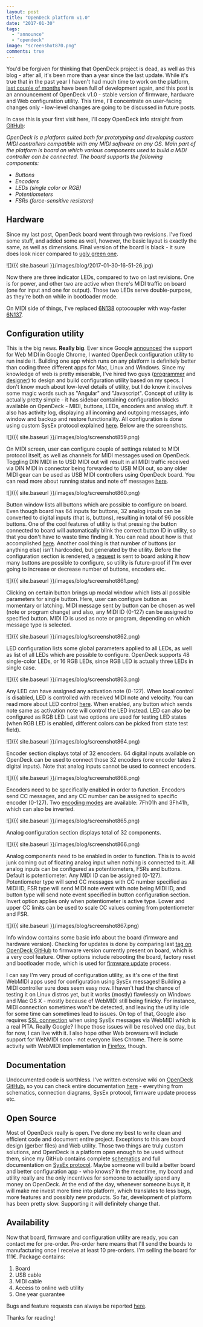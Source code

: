 ```yaml
---
layout: post
title: "OpenDeck platform v1.0"
date: "2017-01-30"
tags: 
  - "announce"
  - "opendeck"
image: "screenshot870.png"
comments: true
---
```


You'd be forgiven for thinking that OpenDeck project is dead, as well as this blog - after all, it's been more than a year since the last update. While it's true that in the past year I haven't had much time to work on the platform, [last couple of months](https://github.com/shanteacontrols/OpenDeck/graphs/contributors?from=2016-12-04&to=2017-01-29&type=c) have been full of development again, and this post is an announcement of OpenDeck v1.0 - stable version of firmware, hardware and Web configuration utility. This time, I'll concentrate on user-facing changes only - low-level changes are going to be discussed in future posts.

In case this is your first visit here, I'll copy OpenDeck info straight from [GitHub](https://github.com/shanteacontrols/OpenDeck):

_OpenDeck is a platform suited both for prototyping and developing custom MIDI controllers compatible with any MIDI software on any OS. Main part of the platform is board on which various components used to build a MIDI controller can be connected. The board supports the following components:_

* _Buttons_
* _Encoders_
* _LEDs (single color or RGB)_
* _Potentiometers_
* _FSRs (force-sensitive resistors)_

## Hardware

Since my last post, OpenDeck board went through two revisions. I've fixed some stuff, and added some as well, however, the basic layout is exactly the same, as well as dimensions. Final version of the board is black - it sure does look nicer compared to [ugly green one](https://scontent.fzag1-1.fna.fbcdn.net/v/t1.0-9/12246976_432517070274872_4391324652120459986_n.jpg?oh=0cae4c0a8c50e2bb5e2a1f3fa5b6ea63&oe=59020295).

![]({{ site.baseurl }}/images/blog/2017-01-30-16-51-26.jpg)

Now there are three indicator LEDs, compared to two on last revisions. One is for power, and other two are active when there's MIDI traffic on board (one for input and one for output). Those two LEDs serve double-purpose, as they're both on while in bootloader mode.

On MIDI side of things, I've replaced [6N138](http://www.vishay.com/doc?83605) optocoupler with way-faster [6N137](http://www.vishay.com/docs/84732/6n137.pdf).

## Configuration utility

This is the big news. **Really big**. Ever since Google [announced](https://blog.chromium.org/2015/04/chrome-43-beta-web-midi-and-upgrading.html) the support for Web MIDI in Google Chrome, I wanted OpenDeck configuration utility to run inside it. Building one app which runs on any platform is definitely better than coding three different apps for Mac, Linux and Windows. Since my knowledge of web is pretty miserable, I've hired two guys ([programmer](https://www.facebook.com/alem.biscan) and [designer](https://hr.linkedin.com/in/marko-meic-sidic-8775aa124)) to design and build configuration utility based on my specs. I don't know much about low-level details of utility, but I do know it involves some magic words such as "Angular" and "Javascript". Concept of utility is actually pretty simple - it has sidebar containing configuration blocks available on OpenDeck - MIDI, buttons, LEDs, encoders and analog stuff. It also has activity log, displaying all incoming and outgoing messages, info window and backup and restore functionality. All configuration is done using custom SysEx protocol explained [here](https://github.com/shanteacontrols/OpenDeck/wiki/SysEx-Configuration). Below are the screenshots.

![]({{ site.baseurl }}/images/blog/screenshot859.png)

On MIDI screen, user can configure couple of settings related to MIDI protocol itself, as well as channels for MIDI messages used on OpenDeck. Toggling DIN MIDI in to USD MIDI out will result in all MIDI traffic received via DIN MIDI in connector being forwarded to USB MIDI out, so any older MIDI gear can be used as USB MIDI controllers using OpenDeck  board. You can read more about running status and note off messages [here](https://www.midikits.net/midi_analyser/running_status.htm).

![]({{ site.baseurl }}/images/blog/screenshot860.png)

Button window lists all buttons which are possible to configure on board. Even though board has 64 inputs for buttons, 32 analog inputs can be converted to digital inputs (that is, buttons), resulting in total of 96 possible buttons. One of the cool features of utility is that pressing the button connected to board will automatically blink the correct button ID in utility, so that you don't have to waste time finding it. You can read about how is that accomplished [here](https://github.com/shanteacontrols/OpenDeck/wiki/SysEx-Configuration#component-info-messages). Another cool thing is that number of buttons (or anything else) isn't hardcoded, but generated by the utility. Before the configuration section is rendered, a [request](https://github.com/shanteacontrols/OpenDeck/wiki/SysEx-Configuration#number-of-supported-components) is sent to board asking it how many buttons are possible to configure, so utility is future-proof if I'm ever going to increase or decrease number of buttons, encoders etc.

![]({{ site.baseurl }}/images/blog/screenshot861.png)

Clicking on certain button brings up modal window which lists all possible parameters for single button. Here, user can configure button as momentary or latching. MIDI message sent by button can be chosen as well (note or program change) and also, any MIDI ID (0-127) can be assigned to specified button. MIDI ID is used as note or program, depending on which message type is selected.

![]({{ site.baseurl }}/images/blog/screenshot862.png)

LED configuration lists some global parameters applied to all LEDs, as well as list of all LEDs which are possible to configure. OpenDeck supports 48 single-color LEDs, or 16 RGB LEDs, since RGB LED is actually three LEDs in single case.

![]({{ site.baseurl }}/images/blog/screenshot863.png)

Any LED can have assigned any activation note (0-127). When local control is disabled, LED is controlled with received MIDI note and velocity. You can read more about LED control [here](https://github.com/shanteacontrols/OpenDeck/wiki/LED-control). When enabled, any button which sends note same as activation note will control the LED instead. LED can also be configured as RGB LED. Last two options are used for testing LED states (when RGB LED is enabled, different colors can be picked from state test field).

![]({{ site.baseurl }}/images/blog/screenshot864.png)

Encoder section displays total of 32 encoders. 64 digital inputs available on OpenDeck can be used to connect those 32 encoders (one encoder takes 2 digital inputs). Note that analog inputs cannot be used to connect encoders.

![]({{ site.baseurl }}/images/blog/screenshot868.png)

Encoders need to be specifically enabled in order to function. Encoders send CC messages, and any CC number can be assigned to specific encoder (0-127). Two [encoding modes](https://github.com/shanteacontrols/OpenDeck/wiki/SysEx-Configuration#encoding-mode) are available: 7Fh01h and 3Fh41h, which can also be inverted.

![]({{ site.baseurl }}/images/blog/screenshot865.png)

Analog configuration section displays total of 32 components.

![]({{ site.baseurl }}/images/blog/screenshot866.png)

Analog components need to be enabled in order to function. This is to avoid junk coming out of floating analog input when nothing is connected to it. All analog inputs can be configured as potentiometers, FSRs and buttons. Default is potentiometer. Any MIDI ID can be assigned (0-127). Potentiometer type will send CC messages with CC number specified as MIDI ID, FSR type will send MIDI note event with note being MIDI ID, and button type will send note event specified in button configuration section. Invert option applies only when potentiometer is active type. Lower and upper CC limits can be used to scale CC values coming from potentiometer and FSR.

![]({{ site.baseurl }}/images/blog/screenshot867.png)

Info window contains some basic info about the board (firmware and hardware version). Checking for updates is done by comparing last [tag on OpenDeck GitHub](https://github.com/shanteacontrols/OpenDeck/releases) to firmware version currently present on board, which is a very cool feature. Other options include rebooting the board, factory reset and bootloader mode, which is used for [firmware update](https://github.com/shanteacontrols/OpenDeck/wiki/Firmware-update) process.

I can say I'm very proud of configuration utility, as it's one of the first WebMIDI apps used for configuration using SysEx messages! Building a MIDI controller sure does seem easy now. I haven't had the chance of testing it on Linux distros yet, but it works (mostly) flawlessly on Windows and Mac OS X - mostly because of WebMIDI still being finicky. For instance, MIDI connection sometimes won't be detected, and leaving the utility idle for some time can sometimes lead to issues. On top of that, Google also requires [SSL connection](https://bugs.chromium.org/p/chromium/issues/detail?id=470170) when using SysEx messages via WebMIDI which is a real PITA. Really Google? I hope those issues will be resolved one day, but for now, I can live with it. I also hope other Web browsers will include support for WebMIDI soon - not everyone likes Chrome. There **is** some activity with WebMIDI implementation in [Firefox](https://bugzilla.mozilla.org/show_bug.cgi?id=836897), though.

## Documentation

Undocumented code is worthless. I've written extensive wiki on [OpenDeck GitHub](https://github.com/shanteacontrols/OpenDeck), so you can check entire documentation [here](https://github.com/shanteacontrols/OpenDeck/wiki) \- everything from schematics, connection diagrams, SysEx protocol, firmware update process etc.

## Open Source

Most of OpenDeck really is open. I've done my best to write clean and efficient code and document entire project. Exceptions to this are board design (gerber files) and Web utility. Those two things are truly custom solutions, and OpenDeck is a platform open enough to be used without them, since my GitHub contains complete [schematics](https://github.com/shanteacontrols/OpenDeck/blob/master/bin/sch/OpenDeck-r1.1.0.pdf) and full documentation on [SysEx protocol](https://github.com/shanteacontrols/OpenDeck/wiki/SysEx-Configuration). Maybe someone will build a better board and better configuration app - who knows? In the meantime, my board and utility really are the only incentives for someone to actually spend any money on OpenDeck. At the end of the day, whenever someone buys it, it will make me invest more time into platform, which translates to less bugs, more features and possibly new products. So far, development of platform has been pretty slow. Supporting it will definitely change that.

## Availability

Now that board, firmware and configuration utility are ready, you can contact me for pre-order. Pre-order here means that I'll send the boards to manufacturing once I receive at least 10 pre-orders. I'm selling the board for 111€. Package contains:

1. Board
2. USB cable
3. MIDI cable
4. Access to online web utility
5. One year guarantee

Bugs and feature requests can always be reported [here](https://github.com/shanteacontrols/OpenDeck/issues).

Thanks for reading!
